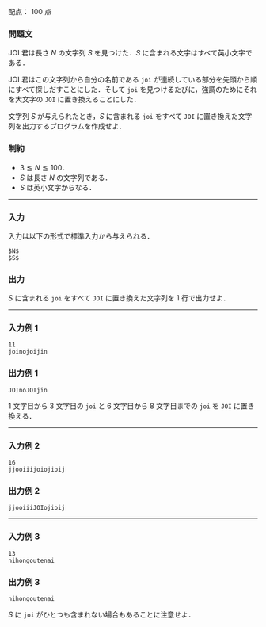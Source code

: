 配点： $100$ 点

### 問題文
JOI 君は長さ $N$ の文字列 $S$ を見つけた．$S$ に含まれる文字はすべて英小文字である．

JOI 君はこの文字列から自分の名前である `joi` が連続している部分を先頭から順にすべて探しだすことにした．そして `joi` を見つけるたびに，強調のためにそれを大文字の `JOI` に置き換えることにした．

文字列 $S$ が与えられたとき，$S$ に含まれる `joi` をすべて `JOI` に置き換えた文字列を出力するプログラムを作成せよ．

### 制約
- $3 \leqq N \leqq 100$．
- $S$ は長さ $N$ の文字列である．
- $S$ は英小文字からなる．

---

### 入力
入力は以下の形式で標準入力から与えられる．

~~~
$N$
$S$
~~~

### 出力
$S$ に含まれる `joi` をすべて `JOI` に置き換えた文字列を $1$ 行で出力せよ．

---

### 入力例 1
~~~
11
joinojoijin
~~~

### 出力例 1
~~~
JOInoJOIjin
~~~

$1$ 文字目から $3$ 文字目の `joi` と $6$ 文字目から $8$ 文字目までの `joi` を `JOI` に置き換える．

---

### 入力例 2
~~~
16
jjooiiijoiojioij
~~~

### 出力例 2
~~~
jjooiiiJOIojioij
~~~

---

### 入力例 3
~~~
13
nihongoutenai
~~~

### 出力例 3
~~~
nihongoutenai
~~~

$S$ に `joi` がひとつも含まれない場合もあることに注意せよ．
